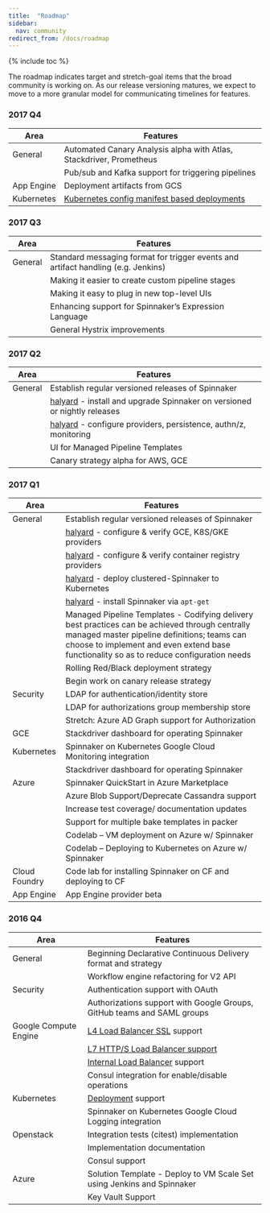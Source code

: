 ```yaml
---
title:  "Roadmap"
sidebar:
  nav: community
redirect_from: /docs/roadmap
---
```


{% include toc %}

The roadmap indicates target and stretch-goal items that the broad community is working on. As our release versioning matures, we expect to move to a more granular model for communicating timelines for features.

### 2017 Q4

| Area | Features |
|---|---|
| General | Automated Canary Analysis alpha with Atlas, Stackdriver, Prometheus |
| | Pub/sub and Kafka support for triggering pipelines |
| App Engine | Deployment artifacts from GCS |
| Kubernetes | [Kubernetes config manifest based deployments](https://github.com/spinnaker/spinnaker/issues/1902) |

### 2017 Q3

| Area | Features |
|---|---|
| General | Standard messaging format for trigger events and artifact handling (e.g. Jenkins) |
| | Making it easier to create custom pipeline stages |
| | Making it easy to plug in new top-level UIs |
| | Enhancing support for Spinnaker’s Expression Language |
| | General Hystrix improvements  |


### 2017 Q2

| Area | Features |
|---|---|
| General | Establish regular versioned releases of Spinnaker |
| | [halyard](https://github.com/spinnaker/halyard) - install and upgrade Spinnaker on versioned or nightly releases |
| | [halyard](https://github.com/spinnaker/halyard) - configure providers, persistence, authn/z, monitoring |
| | UI for Managed Pipeline Templates |
| | Canary strategy alpha for AWS, GCE |


### 2017 Q1

| Area | Features |
|---|---|
| General | Establish regular versioned releases of Spinnaker |
| | [halyard](https://github.com/spinnaker/halyard) - configure & verify GCE, K8S/GKE providers |
| | [halyard](https://github.com/spinnaker/halyard) - configure & verify container registry providers |
| | [halyard](https://github.com/spinnaker/halyard) - deploy clustered-Spinnaker to Kubernetes |
| | [halyard](https://github.com/spinnaker/halyard) - install Spinnaker via `apt-get` |
| | Managed Pipeline Templates - Codifying delivery best practices can be achieved through centrally managed master pipeline definitions; teams can choose to implement and even extend base functionality so as to reduce configuration needs |
| | Rolling Red/Black deployment strategy |
| | Begin work on canary release strategy |
| Security | LDAP for authentication/identity store |
| | LDAP for authorizations group membership store |
| | Stretch: Azure AD Graph support for Authorization |
| GCE | Stackdriver dashboard for operating Spinnaker |
| Kubernetes | Spinnaker on Kubernetes Google Cloud Monitoring integration |
| | Stackdriver dashboard for operating Spinnaker |
| Azure | Spinnaker QuickStart in Azure Marketplace |
| | Azure Blob Support/Deprecate Cassandra support |
| | Increase test coverage/ documentation updates |
| | Support for multiple bake templates in packer |
| | Codelab – VM deployment on Azure w/ Spinnaker |
| | Codelab – Deploying to Kubernetes on Azure w/ Spinnaker |
| Cloud Foundry | Code lab for installing Spinnaker on CF and deploying to CF |
| App Engine | App Engine provider beta |


### 2016 Q4

| Area | Features |
|---|---|
| General | Beginning Declarative Continuous Delivery format and strategy |
| | Workflow engine refactoring for V2 API |
| Security | Authentication support with OAuth |
| | Authorizations support with Google Groups, GitHub teams and SAML groups |
| Google Compute Engine | [L4 Load Balancer SSL](https://cloud.google.com/compute/docs/load-balancing/tcp-ssl/) support |
| | [L7 HTTP/S Load Balancer support](https://cloud.google.com/compute/docs/load-balancing/http/) |
| | [Internal Load Balancer](https://cloud.google.com/compute/docs/load-balancing/internal/) support |
| | Consul integration for enable/disable operations |
| Kubernetes | [Deployment](http://kubernetes.io/docs/user-guide/deployments/) support |
| | Spinnaker on Kubernetes Google Cloud Logging integration |
| Openstack | Integration tests (citest) implementation |
| | Implementation documentation |
| | Consul support |
| Azure | Solution Template - Deploy to VM Scale Set using Jenkins and Spinnaker |
| | Key Vault Support |

